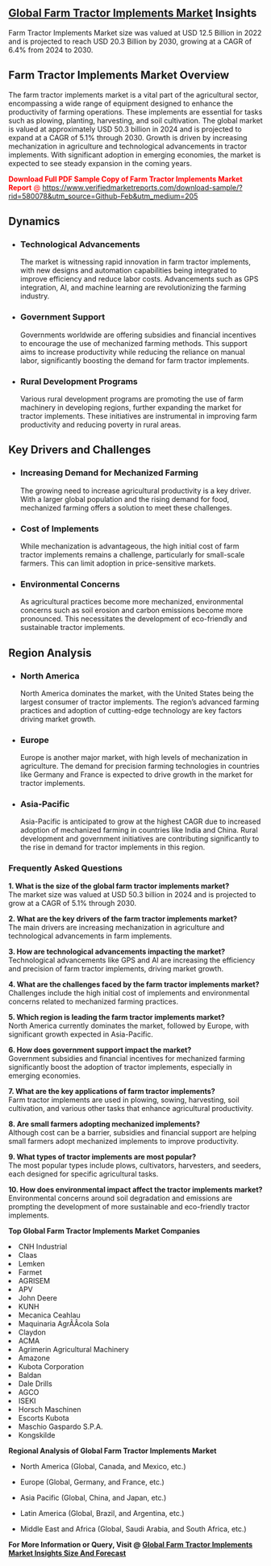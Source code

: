 <h2><a href="https://www.verifiedmarketreports.com/download-sample/?rid=580078&amp;utm_source=Github&amp;utm_medium=205" target="_blank">Global Farm Tractor Implements Market</a> Insights</h2><p>Farm Tractor Implements Market size was valued at USD 12.5 Billion in 2022 and is projected to reach USD 20.3 Billion by 2030, growing at a CAGR of 6.4% from 2024 to 2030.</p><p> <h2>Farm Tractor Implements Market Overview</h2> <p>The farm tractor implements market is a vital part of the agricultural sector, encompassing a wide range of equipment designed to enhance the productivity of farming operations. These implements are essential for tasks such as plowing, planting, harvesting, and soil cultivation. The global market is valued at approximately USD 50.3 billion in 2024 and is projected to expand at a CAGR of 5.1% through 2030. Growth is driven by increasing mechanization in agriculture and technological advancements in tractor implements. With significant adoption in emerging economies, the market is expected to see steady expansion in the coming years.</p> <p><p><span class=""><span style="color: #ff0000;"><strong>Download Full PDF Sample Copy of Farm Tractor Implements Market Report</strong> @ </span><a href="https://www.verifiedmarketreports.com/download-sample/?rid=580078&amp;utm_source=Github-Feb&amp;utm_medium=205" target="_blank">https://www.verifiedmarketreports.com/download-sample/?rid=580078&amp;utm_source=Github-Feb&amp;utm_medium=205</a></span></p></p> <h2>Dynamics</h2> <ul> <li><h3>Technological Advancements</h3> The market is witnessing rapid innovation in farm tractor implements, with new designs and automation capabilities being integrated to improve efficiency and reduce labor costs. Advancements such as GPS integration, AI, and machine learning are revolutionizing the farming industry.</li> <li><h3>Government Support</h3> Governments worldwide are offering subsidies and financial incentives to encourage the use of mechanized farming methods. This support aims to increase productivity while reducing the reliance on manual labor, significantly boosting the demand for farm tractor implements.</li> <li><h3>Rural Development Programs</h3> Various rural development programs are promoting the use of farm machinery in developing regions, further expanding the market for tractor implements. These initiatives are instrumental in improving farm productivity and reducing poverty in rural areas.</li> </ul> <h2>Key Drivers and Challenges</h2> <ul> <li><h3>Increasing Demand for Mechanized Farming</h3> The growing need to increase agricultural productivity is a key driver. With a larger global population and the rising demand for food, mechanized farming offers a solution to meet these challenges.</li> <li><h3>Cost of Implements</h3> While mechanization is advantageous, the high initial cost of farm tractor implements remains a challenge, particularly for small-scale farmers. This can limit adoption in price-sensitive markets.</li> <li><h3>Environmental Concerns</h3> As agricultural practices become more mechanized, environmental concerns such as soil erosion and carbon emissions become more pronounced. This necessitates the development of eco-friendly and sustainable tractor implements.</li> </ul> <h2>Region Analysis</h2> <ul> <li><h3>North America</h3> North America dominates the market, with the United States being the largest consumer of tractor implements. The region’s advanced farming practices and adoption of cutting-edge technology are key factors driving market growth.</li> <li><h3>Europe</h3> Europe is another major market, with high levels of mechanization in agriculture. The demand for precision farming technologies in countries like Germany and France is expected to drive growth in the market for tractor implements.</li> <li><h3>Asia-Pacific</h3> Asia-Pacific is anticipated to grow at the highest CAGR due to increased adoption of mechanized farming in countries like India and China. Rural development and government initiatives are contributing significantly to the rise in demand for tractor implements in this region.</li> </ul> <h3>Frequently Asked Questions</h3> <p><strong>1. What is the size of the global farm tractor implements market?</strong><br>The market size was valued at USD 50.3 billion in 2024 and is projected to grow at a CAGR of 5.1% through 2030.</p> <p><strong>2. What are the key drivers of the farm tractor implements market?</strong><br>The main drivers are increasing mechanization in agriculture and technological advancements in farm implements.</p> <p><strong>3. How are technological advancements impacting the market?</strong><br>Technological advancements like GPS and AI are increasing the efficiency and precision of farm tractor implements, driving market growth.</p> <p><strong>4. What are the challenges faced by the farm tractor implements market?</strong><br>Challenges include the high initial cost of implements and environmental concerns related to mechanized farming practices.</p> <p><strong>5. Which region is leading the farm tractor implements market?</strong><br>North America currently dominates the market, followed by Europe, with significant growth expected in Asia-Pacific.</p> <p><strong>6. How does government support impact the market?</strong><br>Government subsidies and financial incentives for mechanized farming significantly boost the adoption of tractor implements, especially in emerging economies.</p> <p><strong>7. What are the key applications of farm tractor implements?</strong><br>Farm tractor implements are used in plowing, sowing, harvesting, soil cultivation, and various other tasks that enhance agricultural productivity.</p> <p><strong>8. Are small farmers adopting mechanized implements?</strong><br>Although cost can be a barrier, subsidies and financial support are helping small farmers adopt mechanized implements to improve productivity.</p> <p><strong>9. What types of tractor implements are most popular?</strong><br>The most popular types include plows, cultivators, harvesters, and seeders, each designed for specific agricultural tasks.</p> <p><strong>10. How does environmental impact affect the tractor implements market?</strong><br>Environmental concerns around soil degradation and emissions are prompting the development of more sustainable and eco-friendly tractor implements.</p> </p><p><strong>Top Global Farm Tractor Implements Market Companies</strong></p><div data-test-id=""><p><li>CNH Industrial</li><li> Claas</li><li> Lemken</li><li> Farmet</li><li> AGRISEM</li><li> APV</li><li> John Deere</li><li> KUNH</li><li> Mecanica Ceahlau</li><li> Maquinaria AgrÃ­Â­cola Sola</li><li> Claydon</li><li> ACMA</li><li> Agrimerin Agricultural Machinery</li><li> Amazone</li><li> Kubota Corporation</li><li> Baldan</li><li> Dale Drills</li><li> AGCO</li><li> ISEKI</li><li> Horsch Maschinen</li><li> Escorts Kubota</li><li> Maschio Gaspardo S.P.A.</li><li> Kongskilde</li></p><div><strong>Regional Analysis of&nbsp;Global Farm Tractor Implements Market</strong></div><ul><li dir="ltr"><p dir="ltr">North America&nbsp;(Global, Canada, and Mexico, etc.)</p></li><li dir="ltr"><p dir="ltr">Europe (Global, Germany, and France, etc.)</p></li><li dir="ltr"><p dir="ltr">Asia Pacific&nbsp;(Global, China, and Japan, etc.)</p></li><li dir="ltr"><p dir="ltr">Latin America&nbsp;(Global, Brazil, and Argentina, etc.)</p></li><li dir="ltr">Middle East and Africa&nbsp;(Global, Saudi Arabia, and South Africa, etc.)</li></ul><p><strong>For More Information or Query, Visit @&nbsp;</strong><strong><a href="https://www.verifiedmarketreports.com/product/farm-tractor-implements-market/?utm_source=Github&amp;utm_medium=205" target="_blank">Global Farm Tractor Implements Market Insights Size And Forecast</a></strong></p></div>

